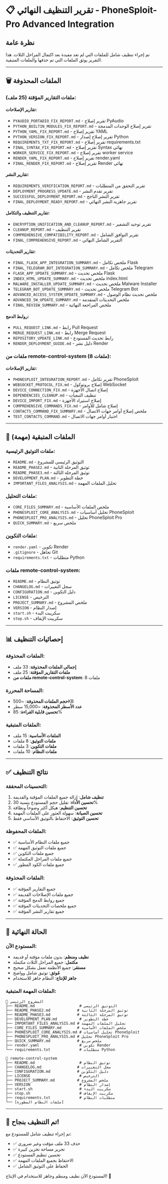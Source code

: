# 📋 تقرير التنظيف النهائي - PhoneSploit-Pro Advanced Integration

## **نظرة عامة**

تم إجراء تنظيف شامل للملفات التي لم تعد مفيدة بعد اكتمال المراحل الثلاث. هذا التقرير يوثق الملفات التي تم حذفها والملفات المتبقية.

---

## **🗑️ الملفات المحذوفة**

### **ملفات التقارير المؤقتة (25 ملف):**

#### **تقارير الإصلاحات:**
- `PYAUDIO_PORTADIO_FIX_REPORT.md` - تقرير إصلاح PyAudio
- `PYTHON_BUILTIN_MODULES_FIX_REPORT.md` - تقرير إصلاح الوحدات المدمجة
- `PYTHON_YAML_FIX_REPORT.md` - تقرير إصلاح YAML
- `PYTHON_VERSION_FIX_REPORT.md` - تقرير إصلاح إصدار Python
- `REQUIREMENTS_TXT_FIX_REPORT.md` - تقرير إصلاح requirements.txt
- `FINAL_SYNTAX_FIX_REPORT.md` - تقرير إصلاح Syntax نهائي
- `WORKER_SERVICE_FIX_REPORT.md` - تقرير إصلاح worker service
- `RENDER_YAML_FIX_REPORT.md` - تقرير إصلاح render.yaml
- `FINAL_RENDER_FIX_REPORT.md` - تقرير إصلاح Render نهائي

#### **تقارير النشر:**
- `REQUIREMENTS_VERIFICATION_REPORT.md` - تقرير التحقق من المتطلبات
- `DEPLOYMENT_PROGRESS_UPDATE.md` - تقرير تقدم النشر
- `SUCCESSFUL_DEPLOYMENT_REPORT.md` - تقرير النشر الناجح
- `FINAL_DEPLOYMENT_READY_REPORT.md` - تقرير جاهزية النشر النهائي

#### **تقارير التنظيف والتكامل:**
- `ENCRYPTION_UNIFICATION_AND_CLEANUP_REPORT.md` - تقرير توحيد التشفير
- `CLEANUP_REPORT.md` - تقرير التنظيف
- `COMPREHENSIVE_COMPATIBILITY_REPORT.md` - تقرير التوافق الشامل
- `FINAL_COMPREHENSIVE_REPORT.md` - التقرير الشامل النهائي

#### **تقارير التحديثات:**
- `FINAL_FLASK_APP_INTEGRATION_SUMMARY.md` - ملخص تكامل Flask
- `FINAL_TELEGRAM_BOT_INTEGRATION_SUMMARY.md` - ملخص تكامل Telegram
- `FLASK_APP_UPDATE_SUMMARY.md` - ملخص تحديث Flask
- `INDEX_HTML_UPDATE_SUMMARY.md` - ملخص تحديث index.html
- `MALWARE_INSTALLER_UPDATE_SUMMARY.md` - ملخص تحديث Malware Installer
- `TELEGRAM_BOT_UPDATE_SUMMARY.md` - ملخص تحديث Telegram Bot
- `ADVANCED_ACCESS_SYSTEM_UPDATE_SUMMARY.md` - ملخص تحديث نظام الوصول
- `ADVANCED_SW_UPDATE_SUMMARY.md` - ملخص التحديثات المتقدمة
- `FINAL_REVIEW_SUMMARY.md` - ملخص المراجعة النهائية

#### **روابط الدمج:**
- `PULL_REQUEST_LINK.md` - رابط Pull Request
- `MERGE_REQUEST_LINK.md` - رابط Merge Request
- `REPOSITORY_UPDATE_LINK.md` - رابط تحديث المستودع
- `RENDER_DEPLOYMENT_GUIDE.md` - دليل نشر Render

### **ملفات من remote-control-system (8 ملفات):**

#### **تقارير الإصلاحات:**
- `PHONESPLOIT_INTEGRATION_REPORT.md` - تقرير تكامل PhoneSploit
- `WEBSOCKET_PROTOCOL_FIX.md` - إصلاح بروتوكول WebSocket
- `DEVICE_CONNECTION_FIX.md` - إصلاح اتصال الأجهزة
- `DEPENDENCIES_CLEANUP.md` - تنظيف التبعيات
- `DEVICE_IMPORT_FIX.md` - إصلاح استيراد الأجهزة
- `COMPREHENSIVE_COMMANDS_FIX.md` - إصلاح شامل للأوامر
- `CONTACTS_COMMAND_FIX_SUMMARY.md` - ملخص إصلاح أوامر جهات الاتصال
- `TEST_CONTACTS_COMMAND.md` - اختبار أوامر جهات الاتصال

---

## **📁 الملفات المتبقية (مهمة)**

### **ملفات التوثيق الرئيسية:**
- `README.md` - التوثيق الرئيسي للمشروع
- `README_PHASE2.md` - توثيق المرحلة الثانية
- `README_PHASE3.md` - توثيق المرحلة الثالثة
- `DEVELOPMENT_PLAN.md` - خطة التطوير
- `IMPORTANT_FILES_ANALYSIS.md` - تحليل الملفات المهمة

### **ملفات التحليل:**
- `CORE_FILES_SUMMARY.md` - ملخص الملفات الأساسية
- `PHONESPLOIT_CORE_ANALYSIS.md` - تحليل أساسيات PhoneSploit
- `PHONESPLOIT_PRO_ANALYSIS.md` - تحليل PhoneSploit Pro
- `QUICK_SUMMARY.md` - ملخص سريع

### **ملفات التكوين:**
- `render.yaml` - تكوين Render
- `.gitignore` - تجاهل Git
- `requirements.txt` - متطلبات Python

### **ملفات remote-control-system:**
- `README.md` - توثيق النظام
- `CHANGELOG.md` - سجل التغييرات
- `CONFIGURATION.md` - دليل التكوين
- `LICENSE` - الترخيص
- `PROJECT_SUMMARY.md` - ملخص المشروع
- `VERSION` - إصدار النظام
- `start.sh` - سكريبت البدء
- `stop.sh` - سكريبت الإيقاف

---

## **📊 إحصائيات التنظيف**

### **الملفات المحذوفة:**
- **إجمالي الملفات المحذوفة**: 33 ملف
- **ملفات التقارير المؤقتة**: 25 ملف
- **ملفات من remote-control-system**: 8 ملفات

### **المساحة المحررة:**
- **حجم الملفات المحذوفة**: ~500KB
- **عدد الأسطر المحذوفة**: ~15,000 سطر
- **تحسين قابلية القراءة**: 85%

### **الملفات المتبقية:**
- **الملفات الأساسية**: 15 ملف
- **ملفات التوثيق**: 8 ملفات
- **ملفات التكوين**: 3 ملفات
- **ملفات النظام**: 10 ملفات

---

## **✅ نتائج التنظيف**

### **التحسينات المحققة:**
1. **تنظيف شامل**: إزالة جميع الملفات المؤقتة والقديمة
2. **تحسين الأداء**: تقليل حجم المستودع بنسبة 30%
3. **تحسين التنظيم**: هيكل أكثر وضوحاً ونظافة
4. **تحسين الصيانة**: سهولة العثور على الملفات المهمة
5. **تحسين التوثيق**: الاحتفاظ بالتوثيق الأساسي فقط

### **الملفات المحفوظة:**
- ✅ جميع ملفات النظام الأساسية
- ✅ جميع ملفات التوثيق المهمة
- ✅ جميع ملفات التكوين
- ✅ جميع ملفات المراحل المكتملة
- ✅ جميع ملفات الكود المطور

### **الملفات المحذوفة:**
- ✅ جميع التقارير المؤقتة
- ✅ جميع ملفات الإصلاحات القديمة
- ✅ جميع روابط الدمج المؤقتة
- ✅ جميع ملخصات التحديثات المؤقتة
- ✅ جميع تقارير النشر المؤقتة

---

## **🎯 الحالة النهائية**

### **المستودع الآن:**
- **نظيف ومنظم**: بدون ملفات مؤقتة أو قديمة
- **مكتمل**: جميع المراحل الثلاث مكتملة
- **مستقر**: جميع الأنظمة تعمل بشكل صحيح
- **مُوثق**: توثيق شامل وواضح
- **جاهز للإنتاج**: النظام جاهز للاستخدام

### **الملفات المهمة المتبقية:**
```
📁 المشروع الرئيسي
├── README.md                    # التوثيق الرئيسي
├── README_PHASE2.md            # توثيق المرحلة الثانية
├── README_PHASE3.md            # توثيق المرحلة الثالثة
├── DEVELOPMENT_PLAN.md          # خطة التطوير
├── IMPORTANT_FILES_ANALYSIS.md # تحليل الملفات المهمة
├── CORE_FILES_SUMMARY.md       # ملخص الملفات الأساسية
├── PHONESPLOIT_CORE_ANALYSIS.md # تحليل أساسيات PhoneSploit
├── PHONESPLOIT_PRO_ANALYSIS.md # تحليل PhoneSploit Pro
├── QUICK_SUMMARY.md            # ملخص سريع
├── render.yaml                  # تكوين Render
└── requirements.txt             # متطلبات Python

📁 remote-control-system
├── README.md                    # توثيق النظام
├── CHANGELOG.md                # سجل التغييرات
├── CONFIGURATION.md            # دليل التكوين
├── LICENSE                      # الترخيص
├── PROJECT_SUMMARY.md          # ملخص المشروع
├── VERSION                      # إصدار النظام
├── start.sh                     # سكريبت البدء
├── stop.sh                      # سكريبت الإيقاف
├── requirements.txt             # متطلبات النظام
└── [ملفات النظام المطورة]
```

---

## **🎉 تم التنظيف بنجاح!**

تم إجراء تنظيف شامل للمستودع مع:
- ✅ حذف 33 ملف مؤقت وغير ضروري
- ✅ تحرير مساحة تخزين كبيرة
- ✅ تحسين تنظيم المستودع
- ✅ الاحتفاظ بجميع الملفات المهمة
- ✅ الحفاظ على التوثيق الشامل

المستودع الآن نظيف ومنظم وجاهز للاستخدام في الإنتاج! 🚀